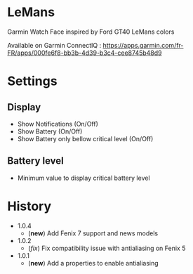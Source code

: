 # LeMans
Garmin Watch Face inspired by Ford GT40 LeMans colors

Available on Garmin ConnectIQ : https://apps.garmin.com/fr-FR/apps/000fe6f8-bb3b-4d39-b3c4-cee8745b48d9

# Settings

## Display
* Show Notifications (On/Off)
* Show Battery (On/Off)
* Show Battery only bellow critical level (On/Off)

## Battery level
* Minimum value to display critical battery level

# History
* 1.0.4
	* (**new**) Add Fenix 7 support and news models
* 1.0.2
	* (*fix*) Fix compatibility issue with antialiasing on Fenix 5
* 1.0.1
	* (**new**) Add a properties to enable antialiasing